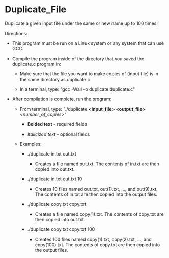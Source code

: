 # Duplicate_File
Duplicate a given input file under the same or new name up to 100 times!

Directions:

- This program must be run on a Linux system or any system that can use GCC.

- Compile the program inside of the directory that you saved the duplicate.c program in:

  - Make sure that the file you want to make copies of (input file) is in the same directory as duplicate.c
  
  - In a terminal, type: "gcc -Wall -o duplicate duplicate.c"

- After compilation is complete, run the program:

  - From terminal, type: "./duplicate **<input_file>** **<output_file>** *<number_of_copies>*"
  
    - **Bolded text** - required fields
    
    - *Italicized text* - optional fields
    
  - Examples:
  
    - ./duplicate in.txt out.txt
    
      - Creates a file named out.txt. The contents of in.txt are then copied into out.txt.
      
    - ./duplicate in.txt out.txt 10
    
      - Creates 10 files named out.txt, out(1).txt, ..., and out(9).txt. The contents of in.txt are then copied into the output files.
      
    - ./duplicate copy.txt copy.txt
    
      - Creates a file named copy(1).txt. The contents of copy.txt are then copied into out.txt
      
    - ./duplicate copy.txt copy.txt 100
    
      - Creates 100 files named copy(1).txt, copy(2).txt, ..., and copy(100).txt. The contents of copy.txt are then copied into the output files.
